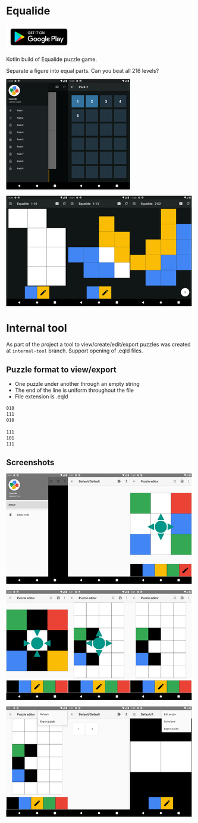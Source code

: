 # Equalide

 <a href="https://play.google.com/store/apps/details?id=com.lateinit.apps.equalide"><img border="0" alt="Equalide" src="docs/images/google-play-badge.png" width="35%" height="35%"></a>

Kotlin build of Equalide puzzle game.

Separate a figure into equal parts.
Can you beat all 216 levels?

<img src="docs/images/Screenshot_1.png" width="33%"><img src="docs/images/Screenshot_2.png" width="33%">

<img src="docs/images/Screenshot_3.png" width="33%"><img src="docs/images/Screenshot_4.png" width="33%"><img src="docs/images/Screenshot_5.png" width="33%">

# Internal tool

As part of the project a tool to view/create/edit/export puzzles was created at 
`internal-tool` branch. Support opening of .eqld files.

## Puzzle format to view/export

 - One puzzle under another through an empty string
 - The end of the line is uniform throughout the file
 - File extension is .eqld

```
010
111
010

111
101
111
```

## Screenshots

<img src="docs/images/internal tool/Screenshot_1.png" width="33%"><img src="docs/images/internal tool/Screenshot_2.png" width="33%"><img src="docs/images/internal tool/Screenshot_3.png" width="33%">

<img src="docs/images/internal tool/Screenshot_4.png" width="33%"><img src="docs/images/internal tool/Screenshot_5.png" width="33%"><img src="docs/images/internal tool/Screenshot_6.png" width="33%">

<img src="docs/images/internal tool/Screenshot_7.png" width="33%"><img src="docs/images/internal tool/Screenshot_8.png" width="33%"><img src="docs/images/internal tool/Screenshot_9.png" width="33%">
